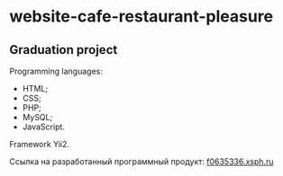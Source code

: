 # website-cafe-restaurant-pleasure
## Graduation project
Programming languages:
- HTML;
- CSS;
- PHP;
- MySQL;
- JavaScript.

Framework Yii2.

Ссылка на разработанный программный продукт: [f0635336.xsph.ru](http://f0635336.xsph.ru/)

